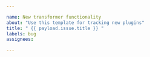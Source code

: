 ```yaml
---

name: New transformer functionality
about: "Use this template for tracking new plugins"
title: " {{ payload.issue.title }} "
labels: bug
assignees: 

---
```

